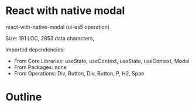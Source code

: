 # React with native modal

react-with-native-modal (ui-es5 operation)

Size: 191 LOC, 2853 data characters, 
 
Imported dependencies:

- From Core Libraries: useState, useContext, useState, useContext, Modal
- From Packages: none
- From Operations: Div, Button, Div, Button, P, H2, Span

# Outline

